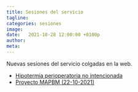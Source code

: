 ```yaml
---
title: Sesiones del servicio  
tagline: 
categories: sesiones
image: 
date:   2021-10-28 12:00:00 +0100p
author: 
meta: 
---
```

Nuevas sesiones del servicio colgadas en la web.

  * [Hipotermia perioperatoria no intencionada](https://drive.google.com/file/d/142akqzmk3YDTVByUl6oe5ea2kHT27EeQ/view?usp=sharing)
  * [Proyecto MAPBM (22-10-2021)](https://drive.google.com/file/d/1k96GOKYFH3tJ3qz2SDhwOyp0NP_Lyi3x/view?usp=sharing)
